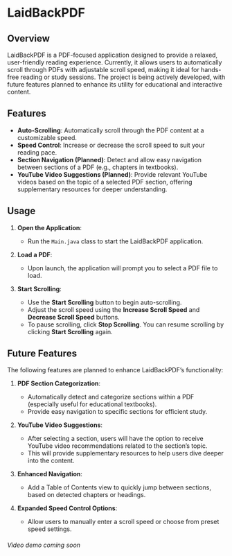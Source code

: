 # LaidBackPDF

## Overview

LaidBackPDF is a PDF-focused application designed to provide a relaxed, user-friendly reading experience. Currently, it allows users to automatically scroll through PDFs with adjustable scroll speed, making it ideal for hands-free reading or study sessions. The project is being actively developed, with future features planned to enhance its utility for educational and interactive content.

## Features

- **Auto-Scrolling**: Automatically scroll through the PDF content at a customizable speed.
- **Speed Control**: Increase or decrease the scroll speed to suit your reading pace.
- **Section Navigation (Planned)**: Detect and allow easy navigation between sections of a PDF (e.g., chapters in textbooks).
- **YouTube Video Suggestions (Planned)**: Provide relevant YouTube videos based on the topic of a selected PDF section, offering supplementary resources for deeper understanding.

## Usage

1. **Open the Application**:
    - Run the `Main.java` class to start the LaidBackPDF application.

2. **Load a PDF**:
    - Upon launch, the application will prompt you to select a PDF file to load.

3. **Start Scrolling**:
    - Use the **Start Scrolling** button to begin auto-scrolling.
    - Adjust the scroll speed using the **Increase Scroll Speed** and **Decrease Scroll Speed** buttons.
    - To pause scrolling, click **Stop Scrolling**. You can resume scrolling by clicking **Start Scrolling** again.

## Future Features

The following features are planned to enhance LaidBackPDF’s functionality:

1. **PDF Section Categorization**:
    - Automatically detect and categorize sections within a PDF (especially useful for educational textbooks).
    - Provide easy navigation to specific sections for efficient study.

2. **YouTube Video Suggestions**:
    - After selecting a section, users will have the option to receive YouTube video recommendations related to the section’s topic.
    - This will provide supplementary resources to help users dive deeper into the content.

3. **Enhanced Navigation**:
    - Add a Table of Contents view to quickly jump between sections, based on detected chapters or headings.

4. **Expanded Speed Control Options**:
    - Allow users to manually enter a scroll speed or choose from preset speed settings.

###### Video demo coming soon